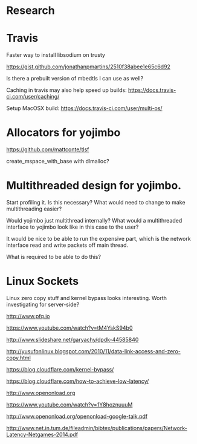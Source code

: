 Research
========

# Travis

Faster way to install libsodium on trusty

https://gist.github.com/jonathanpmartins/2510f38abee1e65c6d92

Is there a prebuilt version of mbedtls I can use as well?

Caching in travis may also help speed up builds: https://docs.travis-ci.com/user/caching/

Setup MacOSX build: https://docs.travis-ci.com/user/multi-os/

# Allocators for yojimbo

https://github.com/mattconte/tlsf

create_mspace_with_base with dlmalloc?

# Multithreaded design for yojimbo. 

Start profiling it. Is this necessary? What would need to change to make multithreading easier?

Would yojimbo just multithread internally? What would a multithreaded interface to yojimbo look like in this case to the user?

It would be nice to be able to run the expensive part, which is the network interface read and write packets off main thread.

What is required to be able to do this?

# Linux Sockets

Linux zero copy stuff and kernel bypass looks interesting. Worth investigating for server-side?

http://www.pfq.io

https://www.youtube.com/watch?v=tM4YskS94b0

http://www.slideshare.net/garyachy/dpdk-44585840

http://yusufonlinux.blogspot.com/2010/11/data-link-access-and-zero-copy.html

https://blog.cloudflare.com/kernel-bypass/

https://blog.cloudflare.com/how-to-achieve-low-latency/

http://www.openonload.org

https://www.youtube.com/watch?v=1Y8hoznuuuM

http://www.openonload.org/openonload-google-talk.pdf

http://www.net.in.tum.de/fileadmin/bibtex/publications/papers/Network-Latency-Netgames-2014.pdf
